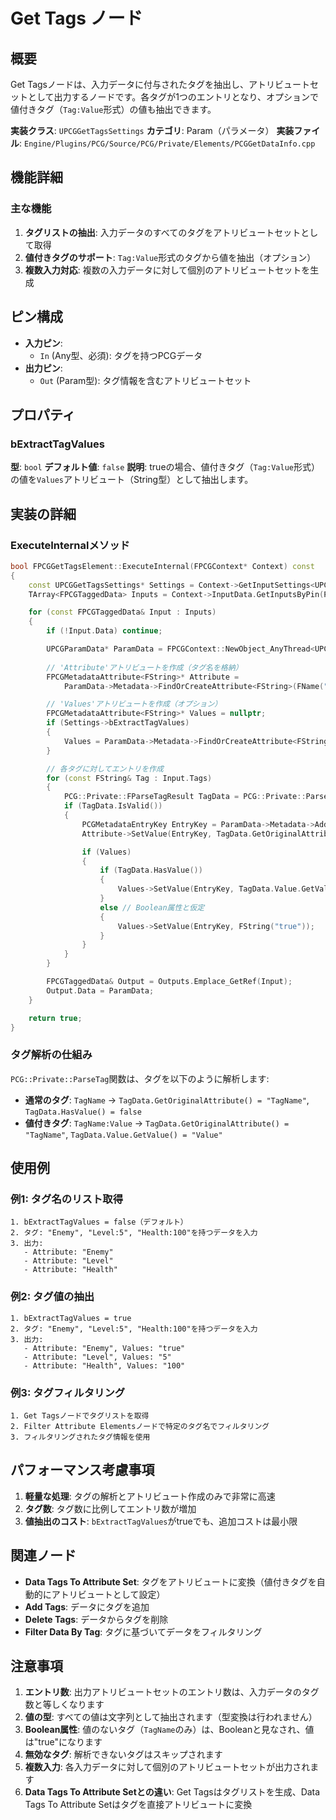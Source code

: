 # Get Tags ノード

## 概要
Get Tagsノードは、入力データに付与されたタグを抽出し、アトリビュートセットとして出力するノードです。各タグが1つのエントリとなり、オプションで値付きタグ（`Tag:Value`形式）の値も抽出できます。

**実装クラス**: `UPCGGetTagsSettings`
**カテゴリ**: Param（パラメータ）
**実装ファイル**: `Engine/Plugins/PCG/Source/PCG/Private/Elements/PCGGetDataInfo.cpp`

## 機能詳細

### 主な機能
1. **タグリストの抽出**: 入力データのすべてのタグをアトリビュートセットとして取得
2. **値付きタグのサポート**: `Tag:Value`形式のタグから値を抽出（オプション）
3. **複数入力対応**: 複数の入力データに対して個別のアトリビュートセットを生成

## ピン構成
- **入力ピン**:
  - `In` (Any型、必須): タグを持つPCGデータ
- **出力ピン**:
  - `Out` (Param型): タグ情報を含むアトリビュートセット

## プロパティ

### bExtractTagValues
**型**: `bool`
**デフォルト値**: `false`
**説明**: trueの場合、値付きタグ（`Tag:Value`形式）の値を`Values`アトリビュート（String型）として抽出します。

## 実装の詳細

### ExecuteInternalメソッド
```cpp
bool FPCGGetTagsElement::ExecuteInternal(FPCGContext* Context) const
{
    const UPCGGetTagsSettings* Settings = Context->GetInputSettings<UPCGGetTagsSettings>();
    TArray<FPCGTaggedData> Inputs = Context->InputData.GetInputsByPin(PCGPinConstants::DefaultInputLabel);

    for (const FPCGTaggedData& Input : Inputs)
    {
        if (!Input.Data) continue;

        UPCGParamData* ParamData = FPCGContext::NewObject_AnyThread<UPCGParamData>(Context);
        
        // 'Attribute'アトリビュートを作成（タグ名を格納）
        FPCGMetadataAttribute<FString>* Attribute = 
            ParamData->Metadata->FindOrCreateAttribute<FString>(FName("Attribute"), FString(), false, false, true);

        // 'Values'アトリビュートを作成（オプション）
        FPCGMetadataAttribute<FString>* Values = nullptr;
        if (Settings->bExtractTagValues)
        {
            Values = ParamData->Metadata->FindOrCreateAttribute<FString>(FName("Values"), FString(), false, false, true);
        }

        // 各タグに対してエントリを作成
        for (const FString& Tag : Input.Tags)
        {
            PCG::Private::FParseTagResult TagData = PCG::Private::ParseTag(Tag);
            if (TagData.IsValid())
            {
                PCGMetadataEntryKey EntryKey = ParamData->Metadata->AddEntry();
                Attribute->SetValue(EntryKey, TagData.GetOriginalAttribute());

                if (Values)
                {
                    if (TagData.HasValue())
                    {
                        Values->SetValue(EntryKey, TagData.Value.GetValue());
                    }
                    else // Boolean属性と仮定
                    {
                        Values->SetValue(EntryKey, FString("true"));
                    }
                }
            }
        }

        FPCGTaggedData& Output = Outputs.Emplace_GetRef(Input);
        Output.Data = ParamData;
    }

    return true;
}
```

### タグ解析の仕組み
`PCG::Private::ParseTag`関数は、タグを以下のように解析します:
- **通常のタグ**: `TagName` → `TagData.GetOriginalAttribute() = "TagName"`, `TagData.HasValue() = false`
- **値付きタグ**: `TagName:Value` → `TagData.GetOriginalAttribute() = "TagName"`, `TagData.Value.GetValue() = "Value"`

## 使用例

### 例1: タグ名のリスト取得
```
1. bExtractTagValues = false（デフォルト）
2. タグ: "Enemy", "Level:5", "Health:100"を持つデータを入力
3. 出力:
   - Attribute: "Enemy"
   - Attribute: "Level"
   - Attribute: "Health"
```

### 例2: タグ値の抽出
```
1. bExtractTagValues = true
2. タグ: "Enemy", "Level:5", "Health:100"を持つデータを入力
3. 出力:
   - Attribute: "Enemy", Values: "true"
   - Attribute: "Level", Values: "5"
   - Attribute: "Health", Values: "100"
```

### 例3: タグフィルタリング
```
1. Get Tagsノードでタグリストを取得
2. Filter Attribute Elementsノードで特定のタグ名でフィルタリング
3. フィルタリングされたタグ情報を使用
```

## パフォーマンス考慮事項

1. **軽量な処理**: タグの解析とアトリビュート作成のみで非常に高速
2. **タグ数**: タグ数に比例してエントリ数が増加
3. **値抽出のコスト**: `bExtractTagValues`がtrueでも、追加コストは最小限

## 関連ノード

- **Data Tags To Attribute Set**: タグをアトリビュートに変換（値付きタグを自動的にアトリビュートとして設定）
- **Add Tags**: データにタグを追加
- **Delete Tags**: データからタグを削除
- **Filter Data By Tag**: タグに基づいてデータをフィルタリング

## 注意事項

1. **エントリ数**: 出力アトリビュートセットのエントリ数は、入力データのタグ数と等しくなります
2. **値の型**: すべての値は文字列として抽出されます（型変換は行われません）
3. **Boolean属性**: 値のないタグ（`TagName`のみ）は、Booleanと見なされ、値は"true"になります
4. **無効なタグ**: 解析できないタグはスキップされます
5. **複数入力**: 各入力データに対して個別のアトリビュートセットが出力されます
6. **Data Tags To Attribute Setとの違い**: Get Tagsはタグリストを生成、Data Tags To Attribute Setはタグを直接アトリビュートに変換
